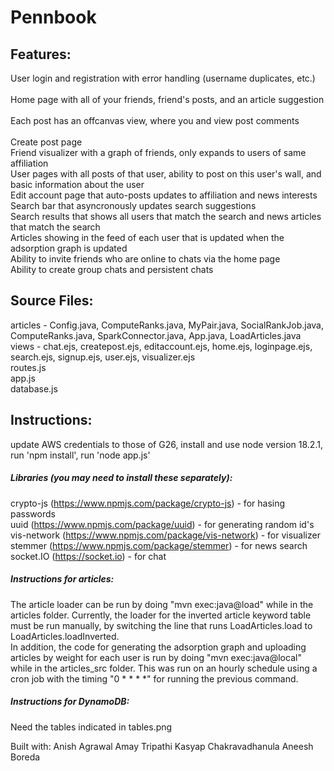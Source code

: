 # Pennbook


## Features:
User login and registration with error handling (username duplicates, etc.)  
<br>Home page with all of your friends, friend's posts, and an article suggestion  
<br>Each post has an offcanvas view, where you and view post comments  
<br>Create post page
<br>Friend visualizer with a graph of friends, only expands to users of same affiliation
<br>User pages with all posts of that user, ability to post on this user's wall, and basic information about the user
<br>Edit account page that auto-posts updates to affiliation and news interests
<br>Search bar that asyncronously updates search suggestions
<br>Search results that shows all users that match the search and news articles that match the search
<br>Articles showing in the feed of each user that is updated when the adsorption graph is updated
<br>Ability to invite friends who are online to chats via the home page
<br>Ability to create group chats and persistent chats

## Source Files:
articles - Config.java, ComputeRanks.java, MyPair.java, SocialRankJob.java, ComputeRanks.java, SparkConnector.java, App.java, LoadArticles.java
<br>views - chat.ejs, createpost.ejs, editaccount.ejs, home.ejs, loginpage.ejs, search.ejs, signup.ejs, user.ejs, visualizer.ejs
<br>routes.js
<br>app.js
<br>database.js


## Instructions: 
update AWS credentials to those of G26, install and use node version 18.2.1, run 'npm install', run 'node app.js'
##### Libraries (you may need to install these separately):
crypto-js (https://www.npmjs.com/package/crypto-js) - for hasing passwords
<br>uuid (https://www.npmjs.com/package/uuid) - for generating random id's
<br>vis-network (https://www.npmjs.com/package/vis-network) - for visualizer
<br>stemmer (https://www.npmjs.com/package/stemmer) - for news search
<br>socket.IO (https://socket.io) - for chat

##### Instructions for articles:
The article loader can be run by doing "mvn exec:java@load" while in the articles folder. Currently, the loader for the inverted article keyword table must be run manually, by switching the line that runs LoadArticles.load to LoadArticles.loadInverted.
<br>In addition, the code for generating the adsorption graph and uploading articles by weight for each user is run by doing "mvn exec:java@local" while in the articles_src folder. This was run on an hourly schedule using a cron job with the timing "0 * * * *" for running the previous command.

##### Instructions for DynamoDB: 
Need the tables indicated in tables.png

Built with:
Anish Agrawal
Amay Tripathi 
Kasyap Chakravadhanula 
Aneesh Boreda 
